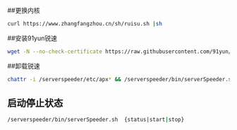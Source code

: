 ﻿##更换内核
```bash
curl https://www.zhangfangzhou.cn/sh/ruisu.sh |sh
```
##安装91yun锐速
```bash
wget -N --no-check-certificate https://raw.githubusercontent.com/91yun/serverspeeder/master/serverspeeder-all.sh && bash serverspeeder-all.sh
```
##卸载锐速
```bash
chattr -i /serverspeeder/etc/apx* && /serverspeeder/bin/serverSpeeder.sh uninstall -f
```
## 启动停止状态

```bash
/serverspeeder/bin/serverSpeeder.sh  {status|start|stop}
```
